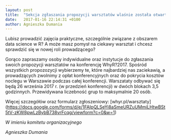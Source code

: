 ```yaml
---
layout: post
title:  "Sekcja zgłaszania propozycji warsztatów wlaśnie została otwarta!"
date:   2017-01-16 22:14:31 +0100
author: Agnieszka Dumania
---
```

Lubisz prowadzić zajęcia praktyczne, szczególnie związane z obszarem data science w R? 
A może masz pomysł na ciekawy warsztat i chcesz sprawdzić się w nowej roli prowadzącego?

Gorąco zapraszamy osoby indywidualne oraz instytucje do zgłaszania swoich propozycji warsztatów na konferencję WhyR?2017. Spośród wszystkich propozozycji wybierzemy te, które najbardziej nas zaciekawią, a prowadzących zwolnimy z opłat konferencyjnych oraz do pokrycia kosztów noclegu w Warszawie podczas całej konferencji. Warszataty odbywać się będą 26 września 2017 r. (w przedzień konferencji) w dwóch blokach 3,5 godzinnych. Przewidywana liczebność grup to maksymalnie 20 osób.

Więcej szczegółów oraz formularz zgłoszeniowy: [whyr.pl/warsztaty] (https://docs.google.com/forms/d/e/1FAIpQLSeYi8aSmeURZuUMmiLHtwBSt5tV-zKW8pwLzBybB738vrFcqg/viewform?c=0&w=1)

*W imieniu komitetu organizacyjnego*

*Agnieszka Dumania*
